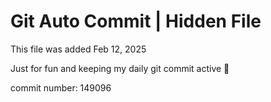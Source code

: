 # Git Auto Commit | Hidden File

This file was added Feb 12, 2025

Just for fun and keeping my daily git commit active 🤪

commit number: 149096
